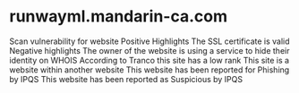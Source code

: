 # runwayml.mandarin-ca.com
Scan vulnerability for website
Positive Highlights 
The SSL certificate is valid
Negative highlights 
The owner of the website is using a service to hide their identity on WHOIS
According to Tranco this site has a low rank
This site is a website within another website 
This website has been reported for Phishing by IPQS
This website has been reported as Suspicious by IPQS
